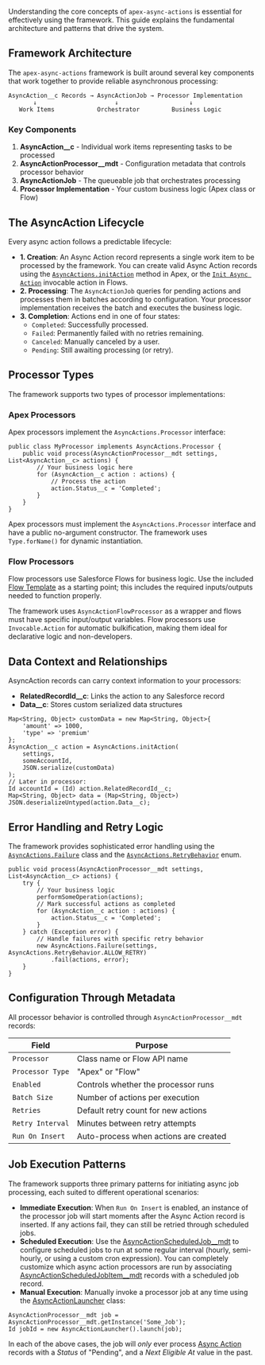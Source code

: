 Understanding the core concepts of `apex-async-actions` is essential for effectively using the framework. This guide explains the fundamental architecture and patterns that drive the system.

## Framework Architecture

The `apex-async-actions` framework is built around several key components that work together to provide reliable asynchronous processing:

```
AsyncAction__c Records → AsyncActionJob → Processor Implementation
       ↓                      ↓                    ↓
   Work Items            Orchestrator         Business Logic
```

### Key Components

1. **AsyncAction\_\_c** - Individual work items representing tasks to be processed
2. **AsyncActionProcessor\_\_mdt** - Configuration metadata that controls processor behavior
3. **AsyncActionJob** - The queueable job that orchestrates processing
4. **Processor Implementation** - Your custom business logic (Apex class or Flow)

## The AsyncAction Lifecycle

Every async action follows a predictable lifecycle:

-   **1. Creation**: An Async Action record represents a single work item to be processed by the framework. You can create valid Async Action records using the [`AsyncActions.initAction`](./The-AsyncActions-Class#initaction) method in Apex, or the [`Init Async Action`](./The-Init-Async-Action-Invocable-Action) invocable action in Flows.
-   **2. Processing**: The `AsyncActionJob` queries for pending actions and processes them in batches according to configuration. Your processor implementation receives the batch and executes the business logic.
-   **3. Completion**: Actions end in one of four states:
    -   `Completed`: Successfully processed.
    -   `Failed`: Permanently failed with no retries remaining.
    -   `Canceled`: Manually canceled by a user.
    -   `Pending`: Still awaiting processing (or retry).

## Processor Types

The framework supports two types of processor implementations:

### Apex Processors

Apex processors implement the `AsyncActions.Processor` interface:

```apex
public class MyProcessor implements AsyncActions.Processor {
	public void process(AsyncActionProcessor__mdt settings, List<AsyncAction__c> actions) {
		// Your business logic here
		for (AsyncAction__c action : actions) {
			// Process the action
			action.Status__c = 'Completed';
		}
	}
}
```

Apex processors must implement the `AsyncActions.Processor` interface and have a public no-argument constructor. The framework uses `Type.forName()` for dynamic instantiation.

### Flow Processors

Flow processors use Salesforce Flows for business logic. Use the included [Flow Template](./The-Template-Async-Action-Flow) as a starting point; this includes the required inputs/outputs needed to function properly.

The framework uses `AsyncActionFlowProcessor` as a wrapper and flows must have specific input/output variables. Flow processors use `Invocable.Action` for automatic bulkification, making them ideal for declarative logic and non-developers.

## Data Context and Relationships

AsyncAction records can carry context information to your processors:

-   **RelatedRecordId\_\_c**: Links the action to any Salesforce record
-   **Data\_\_c**: Stores custom serialized data structures

```apex
Map<String, Object> customData = new Map<String, Object>{
    'amount' => 1000,
    'type' => 'premium'
};
AsyncAction__c action = AsyncActions.initAction(
    settings,
    someAccountId,
    JSON.serialize(customData)
);
// Later in processor:
Id accountId = (Id) action.RelatedRecordId__c;
Map<String, Object> data = (Map<String, Object>) JSON.deserializeUntyped(action.Data__c);
```

## Error Handling and Retry Logic

The framework provides sophisticated error handling using the [`AsyncActions.Failure`](./The-AsyncActions.Failure-Class) class and the [`AsyncActions.RetryBehavior`](./The-AsyncActions.RetryBehavior-Enum) enum.

```apex
public void process(AsyncActionProcessor__mdt settings, List<AsyncAction__c> actions) {
    try {
        // Your business logic
        performSomeOperation(actions);
        // Mark successful actions as completed
        for (AsyncAction__c action : actions) {
            action.Status__c = 'Completed';
        }
    } catch (Exception error) {
        // Handle failures with specific retry behavior
        new AsyncActions.Failure(settings, AsyncActions.RetryBehavior.ALLOW_RETRY)
            .fail(actions, error);
    }
}
```

## Configuration Through Metadata

All processor behavior is controlled through `AsyncActionProcessor__mdt` records:

| Field            | Purpose                               |
| ---------------- | ------------------------------------- |
| `Processor`      | Class name or Flow API name           |
| `Processor Type` | "Apex" or "Flow"                      |
| `Enabled`        | Controls whether the processor runs   |
| `Batch Size`     | Number of actions per execution       |
| `Retries`        | Default retry count for new actions   |
| `Retry Interval` | Minutes between retry attempts        |
| `Run On Insert`  | Auto-process when actions are created |

## Job Execution Patterns

The framework supports three primary patterns for initiating async job processing, each suited to different operational scenarios:

-   **Immediate Execution**: When `Run On Insert` is enabled, an instance of the processor job will start moments after the Async Action record is inserted. If any actions fail, they can still be retried through scheduled jobs.
-   **Scheduled Execution**: Use the [AsyncActionScheduledJob\_\_mdt](./The-AsyncActionScheduledJob__mdt-Custom-Metadata-Type) to configure scheduled jobs to run at some regular interval (hourly, semi-hourly, or using a custom cron expression). You can completely customize which async action processors are run by associating [AsyncActionScheduledJobItem\_\_mdt](./The-AsyncActionScheduledJobItem__mdt-Custom-Metadata-Type) records with a scheduled job record.
-   **Manual Execution**: Manually invoke a processor job at any time using the [AsyncActionLauncher](./The-AsyncActionLauncher-Class) class:

```apex
AsyncActionProcessor__mdt job = AsyncActionProcessor__mdt.getInstance('Some_Job');
Id jobId = new AsyncActionLauncher().launch(job);
```

In each of the above cases, the job will _only_ ever process [Async Action](./The-AsyncAction__c-Object) records with a _Status_ of "Pending", and a _Next Eligible At_ value in the past.
